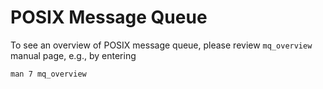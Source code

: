 # POSIX Message Queue

To see an overview of POSIX message queue, please review `mq_overview` manual
page, e.g., by entering
```
man 7 mq_overview
```
